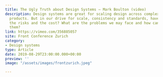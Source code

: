 ```yaml
---
title: The Ugly Truth about Design Systems – Mark Boulton (video)
description: Design systems are great for scaling design across complex organisations and
  products. But in our drive for scale, consistency and standards, have we considered
  the risks and the cost? What are the problems we may face and how can we overcome
  them?
link: https://vimeo.com/356885057
site: Front Conference Zurich
category:
- Design systems
type: Article
date: 2019-08-29T23:00:00.000+00:00
preview: ''
image: "/assets/images/frontzurich.jpeg"

---
```

